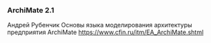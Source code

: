 ### ArchiMate 2.1
Андрей Рубенчик Основы языка моделирования архитектуры предприятия ArchiMate https://www.cfin.ru/itm/EA_ArchiMate.shtml

